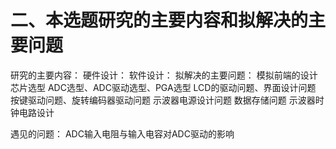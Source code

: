 # 二、本选题研究的主要内容和拟解决的主要问题
研究的主要内容：
硬件设计：
软件设计：
拟解决的主要问题：
模拟前端的设计
	芯片选型
	 ADC选型、ADC驱动选型、PGA选型
		 LCD的驱动问题、界面设计问题
		 按键驱动问题、旋转编码器驱动问题
		 示波器电源设计问题
		 数据存储问题
		 示波器时钟电路设计

遇见的问题：
ADC输入电阻与输入电容对ADC驱动的影响
